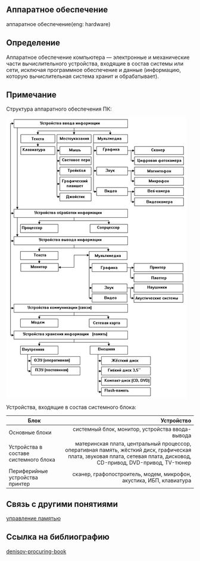 ## Аппаратное обеспечение
аппаратное обеспечение(eng: hardware) 

## Определение
Аппаратное обеспечение компьютера — электронные и механические части вычислительного устройства, входящие в состав системы или сети, исключая программное обеспечение и данные (информацию, которую вычислительная система хранит и обрабатывает).

## Примечание
Структура аппаратного обеспечения ПК:

![hardware](https://github.com/vernikkkkkkkkkkkkkkkkkkk/concept_new/blob/main/images/hardware.png "Структура аппаратного обеспечения ПК.")

Устройства, входящие в состав системного блока:
   
|     Блок                             |           Устройство                                                                                                   |
| -------------------------------------|-----------------------------------------------------------------------------------------------------------------------:| 
| Основные блоки                       | системный блок, монитор, устройства ввода-вывода                                                                       | 
| Устройства в составе системного блока| материнская плата, центральный процессор, оперативная память, жёсткий диск, графическая плата, звуковая плата, сетевая                                              плата, дисковод, CD-привод, DVD-привод, TV-тюнер                                                                       |                 
| Периферийные устройства	принтер     | сканер, графопостроитель, модем, микрофон, акустика, ИБП, клавиатура                                                   |       

## Связь с другими понятиями
[управление памятью](https://github.com/vernikkkkkkkkkkkkkkkkkkk/concept_new/blob/main/concept/memory%20management.md)
## Cсылка на библиографию
[denisov-procuring-book](https://github.com/vernikkkkkkkkkkkkkkkkkkk/concept_new/blob/main/bibliography/denisov-procuring-book.md)


